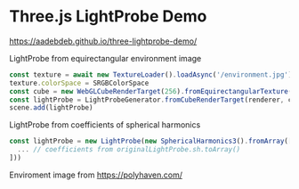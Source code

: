 # Three.js LightProbe Demo

https://aadebdeb.github.io/three-lightprobe-demo/

LightProbe from equirectangular environment image

```javascript
const texture = await new TextureLoader().loadAsync('/environment.jpg')
texture.colorSpace = SRGBColorSpace
const cube = new WebGLCubeRenderTarget(256).fromEquirectangularTexture(renderer, texture)
const lightProbe = LightProbeGenerator.fromCubeRenderTarget(renderer, cube)
scene.add(lightProbe)
```

LightProbe from coefficients of spherical harmonics

```javascript
const lightProbe = new LightProbe(new SphericalHarmonics3().fromArray([
  ... // coefficients from originalLightProbe.sh.toArray()
]))
```

Enviroment image from https://polyhaven.com/